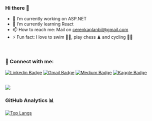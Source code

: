 ### Hi there 👋

- 🔭 I’m currently working on ASP.NET
- 🌱 I’m currently learning React
- 📫 How to reach me: Mail on cerenkaplanbil@gmail.com
- ⚡ Fun fact: I love to swim 🏊‍♀️, play chess ♟ and cycling 🚴‍♀️
<br />

### 📩 Connect with me:

[![Linkedin Badge](https://img.shields.io/badge/-Linkedin-0067ff?style=flat-quare&labelColor=0067ff&logo=Linkedin&logoColor=white&link=link)](https://www.linkedin.com/in/ceren-kaplan-560b321a3)
[![Gmail Badge](https://img.shields.io/badge/-Gmail-ff1900?style=flat-quare&labelColor=ff1900&logo=Gmail&logoColor=white&link=link)](mailto:cerenkaplanbil@gmail.com)
[![Medium Badge](https://img.shields.io/badge/-Medium-757575?style=flat-quare&labelColor=757575&logo=Medium&logoColor=white&link=link)](https://medium.com/@cerenkaplanbil) 
[![Kaggle Badge](https://img.shields.io/badge/-Kaggle-9ac3ff?style=flat-quare&labelColor=9ac3ff&logo=Kaggle&logoColor=white&link=link)](https://www.kaggle.com/cerenkaplan) 
<br/>
<br/>

<img src="https://github-readme-stats.vercel.app/api?username=ceren-kaplan&&show_icons=true&title_color=ffffff&icon_color=bb2acf&text_color=daf7dc&bg_color=151515">
<br/>

### GitHub Analytics 📊

[![Top Langs](https://github-readme-stats.vercel.app/api/top-langs/?username=ceren-kaplan&&show_icons=true&icon_color=bb2acf&text_color=001f4d&bg_color=151515"layout=compact)](https://github.com/ceren-kaplan/github-readme-stats)
